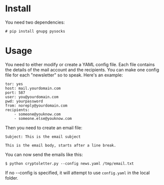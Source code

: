 # Install

You need two dependencies:

    # pip install gnupg pysocks

# Usage

You need to either modify or create a YAML config file. Each file contains the details
of the mail account and the recipients. You can make one config file for each "newsletter"
so to speak. Here's an example:

    tor: yes
    host: mail.yourdomain.com
    port: 587
    user: you@yourdomain.com
    pwd: yourpassword
    from: noreply@yourdomain.com
    recipients:
        - someone@youknow.com
        - someone.else@youknow.com

Then you need to create an email file:

    Subject: This is the email subject

    This is the email body, starts after a line break.

You can now send the emails like this:

    $ python cryptoletter.py --config news.yaml /tmp/email.txt

If no --config is specified, it will attempt to use `config.yaml` in the local folder.


